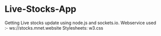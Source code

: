 # Live-Stocks-App
Getting Live stocks update using node.js and sockets.io.
Webservice used :- ws://stocks.mnet.website
Stylesheets: w3.css

